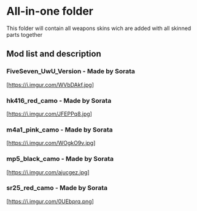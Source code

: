 # All-in-one folder
This folder will contain all weapons skins wich are added with all skinned parts together

## Mod list and description

### FiveSeven_UwU_Version - Made by Sorata
[https://i.imgur.com/WVbDAkf.jpg]

### hk416_red_camo - Made by Sorata
[https://i.imgur.com/JFEPPq8.jpg]

### m4a1_pink_camo - Made by Sorata
[https://i.imgur.com/WOgkO9v.jpg]

### mp5_black_camo - Made by Sorata
[https://i.imgur.com/ajucgez.jpg]

### sr25_red_camo - Made by Sorata
[https://i.imgur.com/0UEbprq.png]